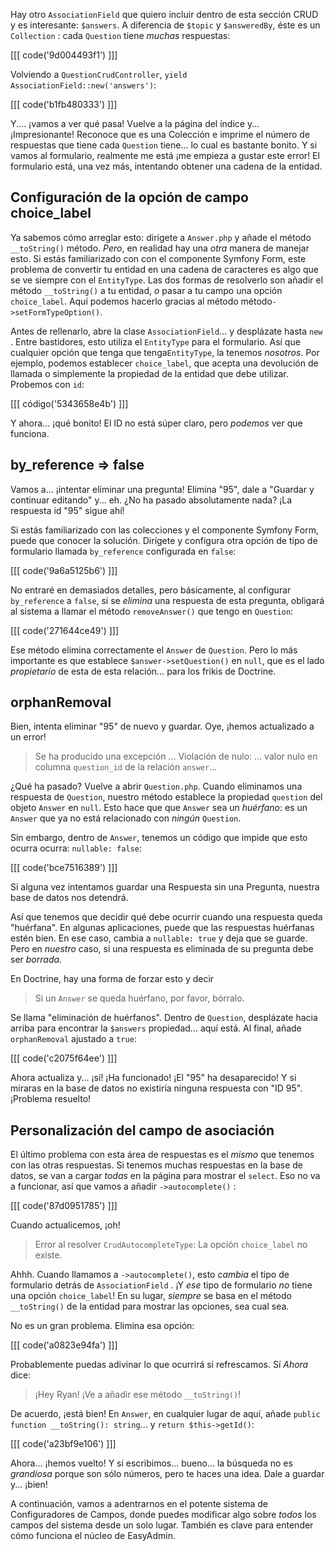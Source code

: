 Hay otro `AssociationField` que quiero incluir dentro de esta sección CRUD
y es interesante: `$answers`. A diferencia de `$topic` y `$answeredBy`, éste es un
 `Collection` : cada `Question` tiene *muchas* respuestas:

[[[ code('9d004493f1') ]]]

Volviendo a `QuestionCrudController`, `yield AssociationField::new('answers')`:

[[[ code('b1fb480333') ]]]

Y.... ¡vamos a ver qué pasa! Vuelve a la página del índice y... ¡Impresionante!
Reconoce que es una Colección e imprime el número de respuestas que tiene cada
 `Question` tiene... lo cual es bastante bonito. Y si vamos al formulario, realmente me está
¡me empieza a gustar este error! El formulario está, una vez más, intentando obtener una cadena
de la entidad.

## Configuración de la opción de campo choice_label

Ya sabemos cómo arreglar esto: dirígete a `Answer.php` y añade el método `__toString()`
método. *Pero*, en realidad hay una *otra* manera de manejar esto. Si estás familiarizado con
con el componente Symfony Form, este problema de convertir tu entidad en una
cadena de caracteres es algo que se ve siempre con el `EntityType`. Las dos formas de
resolverlo son añadir el método `__toString()` a tu entidad, *o* pasar a tu
campo una opción `choice_label`. Aquí podemos hacerlo gracias al método
 método`->setFormTypeOption()`.

Antes de rellenarlo, abre la clase `AssociationField`... y desplázate hasta
 `new` . Entre bastidores, esto utiliza el `EntityType` para el formulario. Así que cualquier opción que tenga
 que tenga`EntityType`, la tenemos *nosotros*. Por ejemplo, podemos establecer `choice_label`, que acepta
una devolución de llamada o simplemente la propiedad de la entidad que debe utilizar. Probemos con `id`:

[[[ código('5343658e4b') ]]]

Y ahora... ¡qué bonito! El ID no está súper claro, pero *podemos* ver que funciona.

## by_reference => false

Vamos a... ¡intentar eliminar una pregunta! Elimina "95", dale a "Guardar y continuar editando"
y... eh. ¿No ha pasado absolutamente nada? ¡La respuesta id "95" sigue ahí!

Si estás familiarizado con las colecciones y el componente Symfony Form, puede que
conocer la solución. Dirígete y configura otra opción de tipo de formulario llamada `by_reference`
configurada en `false`:

[[[ code('9a6a5125b6') ]]]

No entraré en demasiados detalles, pero básicamente, al configurar `by_reference` a `false`,
si se *elimina* una respuesta de esta pregunta, obligará al sistema a llamar
el método `removeAnswer()` que tengo en `Question`:

[[[ code('271644ce49') ]]]

Ese método elimina correctamente el `Answer` de `Question`. Pero lo más importante es que
establece `$answer->setQuestion()` en `null`, que es el lado *propietario* de esta
de esta relación... para los frikis de Doctrine.

## orphanRemoval

Bien, intenta eliminar "95" de nuevo y guardar. Oye, ¡hemos actualizado a un error!

> Se ha producido una excepción ... Violación de nulo: ... valor nulo en
> columna `question_id` de la relación `answer`...

¿Qué ha pasado? Vuelve a abrir `Question.php`. Cuando eliminamos una respuesta de `Question`,
nuestro método establece la propiedad `question` del objeto `Answer` en `null`. Esto hace que
que `Answer` sea un _huérfano_: es un `Answer` que ya no está relacionado con *ningún* `Question`.

Sin embargo, dentro de `Answer`, tenemos un código que impide que esto ocurra
ocurra: `nullable: false`:

[[[ code('bce7516389') ]]]

Si alguna vez intentamos guardar una Respuesta sin una Pregunta, nuestra base de datos nos detendrá.

Así que tenemos que decidir qué debe ocurrir cuando una respuesta queda "huérfana". En algunas
aplicaciones, puede que las respuestas huérfanas estén bien. En ese caso, cambia a `nullable: true`
y deja que se guarde. Pero en *nuestro* caso, si una respuesta es eliminada de su pregunta
debe ser *borrada*.

En Doctrine, hay una forma de forzar esto y decir

> Si un `Answer` se queda huérfano, por favor, bórralo.

Se llama "eliminación de huérfanos". Dentro de `Question`, desplázate hacia arriba para encontrar la `$answers`
propiedad... aquí está. Al final, añade `orphanRemoval` ajustado a `true`:

[[[ code('c2075f64ee') ]]]

Ahora actualiza y... ¡sí! ¡Ha funcionado! ¡El "95" ha desaparecido! Y si miraras en la base de datos
no existiría ninguna respuesta con "ID 95". ¡Problema resuelto!

## Personalización del campo de asociación

El último problema con esta área de respuestas es el *mismo* que tenemos con las otras
respuestas. Si tenemos muchas respuestas en la base de datos, se van a cargar *todas* en
la página para mostrar el `select`. Eso no va a funcionar, así que vamos a añadir
 `->autocomplete()` :

[[[ code('87d0951785') ]]]

Cuando actualicemos, ¡oh!

> Error al resolver `CrudAutocompleteType`: La opción `choice_label` no existe.

Ahhh. Cuando llamamos a `->autocomplete()`, esto *cambia* el tipo de formulario detrás de
 `AssociationField` . ¡Y *ese* tipo de formulario *no* tiene una opción `choice_label`!
En su lugar, *siempre* se basa en el método `__toString()` de la entidad para mostrar
las opciones, sea cual sea.

No es un gran problema. Elimina esa opción:

[[[ code('a0823e94fa') ]]]

Probablemente puedas adivinar lo que ocurrirá si refrescamos. Sí *Ahora* dice:

> ¡Hey Ryan! ¡Ve a añadir ese método `__toString()`!

De acuerdo, ¡está bien! En `Answer`, en cualquier lugar de aquí, añade `public function __toString(): string`...
y `return $this->getId()`:

[[[ code('a23bf9e106') ]]]

Ahora... ¡hemos vuelto! Y si escribimos... bueno... la búsqueda no es *grandiosa* porque
son sólo números, pero te haces una idea. Dale a guardar y... ¡bien!

A continuación, vamos a adentrarnos en el potente sistema de Configuradores de Campos, donde puedes modificar
algo sobre *todos* los campos del sistema desde un solo lugar. También es clave para
entender cómo funciona el núcleo de EasyAdmin.
